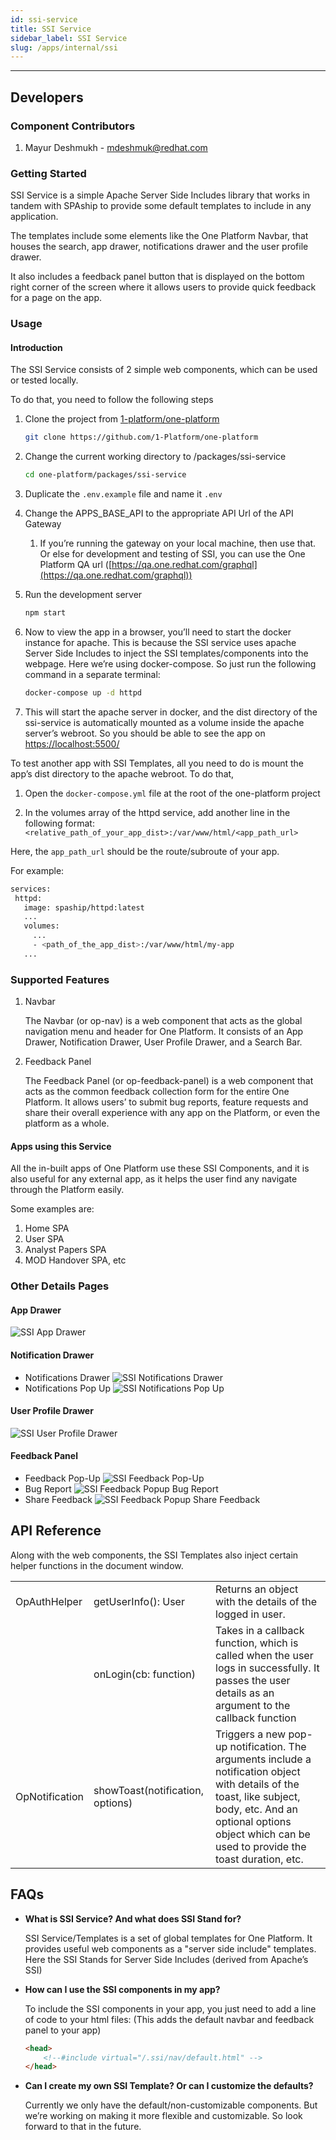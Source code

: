 ```yaml
---
id: ssi-service
title: SSI Service
sidebar_label: SSI Service
slug: /apps/internal/ssi
---
```

* * *

## Developers

### Component Contributors

1. Mayur Deshmukh - [mdeshmuk@redhat.com](mailto:mdeshmuk@redhat.com)

### Getting Started

SSI Service is a simple Apache Server Side Includes library that works in tandem with SPAship to provide some default templates to include in any application.

The templates include some elements like the One Platform Navbar, that houses the search, app drawer, notifications drawer and the user profile drawer.

It also includes a feedback panel button that is displayed on the bottom right corner of the screen where it allows users to provide quick feedback for a page on the app.

### Usage

#### Introduction

The SSI Service consists of 2 simple web components, which can be used or tested locally.

To do that, you need to follow the following steps

1. Clone the project from [1-platform/one-platform](https://github.com/1-Platform/one-platform)

    ```sh
    git clone https://github.com/1-Platform/one-platform
    ```

2. Change the current working directory to /packages/ssi-service

    ```sh
    cd one-platform/packages/ssi-service
    ```

3. Duplicate the `.env.example` file and name it `.env`

4. Change the APPS_BASE_API to the appropriate API Url of the API Gateway

    1. If you’re running the gateway on your local machine, then use that. Or else for development and testing of SSI, you can use the One Platform QA url ([https://qa.one.redhat.com/graphql](https://qa.one.redhat.com/graphql))

5. Run the development server

    ```sh
    npm start
    ```

6. Now to view the app in a browser, you’ll need to start the docker instance for apache. This is because the SSI service uses apache Server Side Includes to inject the SSI templates/components into the webpage. Here we’re using docker-compose. So just run the following command in a separate terminal:

    ```sh
    docker-compose up -d httpd
    ```

7. This will start the apache server in docker, and the dist directory of the ssi-service is automatically mounted as a volume inside the apache server’s webroot. So you should be able to see the app on [https://localhost:5500/](https://localhost:5500/)

To test another app with SSI Templates, all you need to do is mount the app’s dist directory to the apache webroot. To do that,

1. Open the `docker-compose.yml` file at the root of the one-platform project

2. In the volumes array of the httpd service, add another line in the following format: `<relative_path_of_your_app_dist>:/var/www/html/<app_path_url>`

 Here, the `app_path_url` should be the route/subroute of your app.

For example:

```sh
services:
 httpd:
   image: spaship/httpd:latest
   ...
   volumes:
     ...
     - <path_of_the_app_dist>:/var/www/html/my-app
   ...
```

### Supported Features

1. Navbar

    The Navbar (or op-nav) is a web component that acts as the global navigation menu and header for One Platform. It consists of an App Drawer, Notification Drawer, User Profile Drawer, and a Search Bar.

2. Feedback Panel

    The Feedback Panel (or op-feedback-panel) is a web component that acts as the common feedback collection form for the entire One Platform. It allows users’ to submit bug reports, feature requests and share their overall experience with any app on the Platform, or even the platform as a whole.

#### Apps using this Service

All the in-built apps of One Platform use these SSI Components, and it is also useful for any external app, as it helps the user find any navigate through the Platform easily.

Some examples are:

1. Home SPA
2. User SPA
3. Analyst Papers SPA
4. MOD Handover SPA, etc

### Other Details Pages

#### App Drawer

![SSI App Drawer](./ssi-app-drawer.svg)

#### Notification Drawer

* Notifications Drawer
    ![SSI Notifications Drawer](./ssi-notifications-drawer.svg)
* Notifications Pop Up
    ![SSI Notifications Pop Up](./ssi-notifications-popup.svg)

#### User Profile Drawer

![SSI User Profile Drawer](./ssi-user-profile-drawer.svg)

#### Feedback Panel

* Feedback Pop-Up
    ![SSI Feedback Pop-Up](./ssi-feedback-popup.svg)
* Bug Report
    ![SSI Feedback Popup Bug Report](./ssi-feedback-popup-bug-report.svg)
* Share Feedback
    ![SSI Feedback Popup Share Feedback](./ssi-feedback-popup-share-feedback.svg)

## API Reference

Along with the web components, the SSI Templates also inject certain helper functions in the document window.

<table>
  <tr>
    <td>OpAuthHelper</td>
    <td>getUserInfo(): User</td>
    <td>Returns an object with the details of the logged in user.</td>
  </tr>
  <tr>
    <td></td>
    <td>onLogin(cb: function)</td>
    <td>Takes in a callback function, which is called when the user logs in successfully.
It passes the user details as an argument to the callback function</td>
  </tr>
  <tr>
    <td>OpNotification</td>
    <td>showToast(notification, options)</td>
    <td>Triggers a new pop-up notification.
The arguments include a notification object with details of the toast, like subject, body, etc.
And an optional options object which can be used to provide the toast duration, etc.</td>
  </tr>
</table>

## FAQs

* **What is SSI Service? And what does SSI Stand for?**

    SSI Service/Templates is a set of global templates for One Platform. It provides useful web components as a "server side include" templates. Here the SSI Stands for Server Side Includes (derived from Apache’s SSI)

* **How can I use the SSI components in my app?**

    To include the SSI components in your app, you just need to add a line of code to your html files: (This adds the default navbar and feedback panel to your app)

    ```html
    <head>
        <!--#include virtual="/.ssi/nav/default.html" -->
    </head>
    ```

* **Can I create my own SSI Template? Or can I customize the defaults?**

    Currently we only have the default/non-customizable components. But we’re working on making it more flexible and customizable. So look forward to that in the future.
